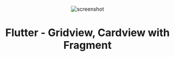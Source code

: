 <p align="center">
<img src="https://github.com/amary21/JetMovieTvCatalogue/blob/master/app/src/main/res/drawable/screenshot.gif" title="screenshot"/>
<br><h1 align="center">Flutter - Gridview, Cardview with Fragment</h1></br>
</p>
